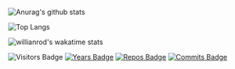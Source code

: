 ![Anurag's github stats](https://github-readme-stats.vercel.app/api?username=itamardenkberg&count_private=true&show_icons=true&theme=gotham)

![Top Langs](https://github-readme-stats.vercel.app/api/top-langs/?username=itamardenkberg&langs_count=15&theme=gotham)

![willianrod's wakatime stats](https://github-readme-stats.vercel.app/api/wakatime?username=itamardenkberg&theme=gotham)

![Visitors Badge](https://visitor-badge.laobi.icu/badge?page_id=itamardenkberg.itamardenkberg)
[![Years Badge](https://badges.pufler.dev/years/itamardenkberg)](https://badges.pufler.dev)
[![Repos Badge](https://badges.pufler.dev/repos/itamardenkberg)](https://badges.pufler.dev)
[![Commits Badge](https://badges.pufler.dev/commits/monthly/itamardenkberg)](https://badges.pufler.dev)
